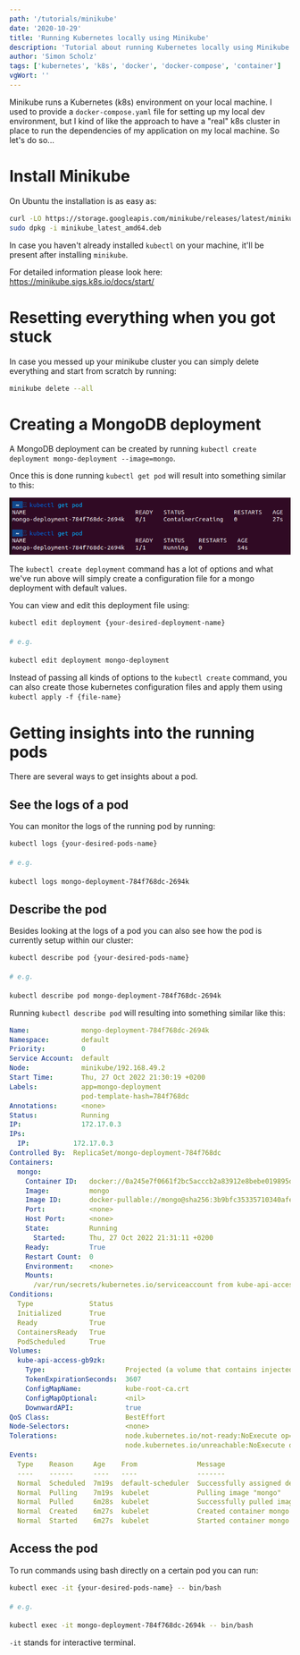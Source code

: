 ```yaml
---
path: '/tutorials/minikube'
date: '2020-10-29'
title: 'Running Kubernetes locally using Minikube'
description: 'Tutorial about running Kubernetes locally using Minikube'
author: 'Simon Scholz'
tags: ['kubernetes', 'k8s', 'docker', 'docker-compose', 'container']
vgWort: ''
---
```


Minikube runs a Kubernetes (k8s) environment on your local machine.
I used to provide a `docker-compose.yaml` file for setting up my local dev environment, but I kind of like the approach to have a "real" k8s cluster in place to run the dependencies of my application on my local machine. So let's do so...

# Install Minikube

On Ubuntu the installation is as easy as:

```bash
curl -LO https://storage.googleapis.com/minikube/releases/latest/minikube_latest_amd64.deb
sudo dpkg -i minikube_latest_amd64.deb
```

In case you haven't already installed `kubectl` on your machine, it'll be present after installing `minikube`.

For detailed information please look here: https://minikube.sigs.k8s.io/docs/start/

# Resetting everything when you got stuck

In case you messed up your minikube cluster you can simply delete everything and start from scratch by running:

```bash
minikube delete --all
```

# Creating a MongoDB deployment

A MongoDB deployment can be created by running `kubectl create deployment mongo-deployment --image=mongo`.

Once this is done running `kubectl get pod` will result into something similar to this:

![kubectl get pod in shell](./get-mongo-pod.png)

The `kubectl create deployment` command has a lot of options and what we've run above will simply create a configuration file for a mongo deployment with default values.

You can view and edit this deployment file using:

```bash
kubectl edit deployment {your-desired-deployment-name}

# e.g.

kubectl edit deployment mongo-deployment
```

Instead of passing all kinds of options to the `kubectl create` command, you can also create those kubernetes configuration files and apply them using `kubectl apply -f {file-name}`

# Getting insights into the running pods

There are several ways to get insights about a pod.

## See the logs of a pod

You can monitor the logs of the running pod by running:

```bash
kubectl logs {your-desired-pods-name}

# e.g.

kubectl logs mongo-deployment-784f768dc-2694k
```

## Describe the pod

Besides looking at the logs of a pod you can also see how the pod is currently setup within our cluster:

```bash
kubectl describe pod {your-desired-pods-name}

# e.g.

kubectl describe pod mongo-deployment-784f768dc-2694k
```

Running `kubectl describe pod` will resulting into something similar like this:

```yaml
Name:             mongo-deployment-784f768dc-2694k
Namespace:        default
Priority:         0
Service Account:  default
Node:             minikube/192.168.49.2
Start Time:       Thu, 27 Oct 2022 21:30:19 +0200
Labels:           app=mongo-deployment
                  pod-template-hash=784f768dc
Annotations:      <none>
Status:           Running
IP:               172.17.0.3
IPs:
  IP:           172.17.0.3
Controlled By:  ReplicaSet/mongo-deployment-784f768dc
Containers:
  mongo:
    Container ID:   docker://0a245e7f0661f2bc5acccb2a83912e8bebe019895de9a828efaf7e89a2767f5a
    Image:          mongo
    Image ID:       docker-pullable://mongo@sha256:3b9bfc35335710340afe1e98c870491b2a969fd93b62505b4617eab73d97cec6
    Port:           <none>
    Host Port:      <none>
    State:          Running
      Started:      Thu, 27 Oct 2022 21:31:11 +0200
    Ready:          True
    Restart Count:  0
    Environment:    <none>
    Mounts:
      /var/run/secrets/kubernetes.io/serviceaccount from kube-api-access-gb9zk (ro)
Conditions:
  Type              Status
  Initialized       True 
  Ready             True 
  ContainersReady   True 
  PodScheduled      True 
Volumes:
  kube-api-access-gb9zk:
    Type:                    Projected (a volume that contains injected data from multiple sources)
    TokenExpirationSeconds:  3607
    ConfigMapName:           kube-root-ca.crt
    ConfigMapOptional:       <nil>
    DownwardAPI:             true
QoS Class:                   BestEffort
Node-Selectors:              <none>
Tolerations:                 node.kubernetes.io/not-ready:NoExecute op=Exists for 300s
                             node.kubernetes.io/unreachable:NoExecute op=Exists for 300s
Events:
  Type    Reason     Age    From               Message
  ----    ------     ----   ----               -------
  Normal  Scheduled  7m19s  default-scheduler  Successfully assigned default/mongo-deployment-784f768dc-2694k to minikube
  Normal  Pulling    7m19s  kubelet            Pulling image "mongo"
  Normal  Pulled     6m28s  kubelet            Successfully pulled image "mongo" in 51.042556324s
  Normal  Created    6m27s  kubelet            Created container mongo
  Normal  Started    6m27s  kubelet            Started container mongo
```

## Access the pod

To run commands using bash directly on a certain pod you can run:

```bash
kubectl exec -it {your-desired-pods-name} -- bin/bash

# e.g.

kubectl exec -it mongo-deployment-784f768dc-2694k -- bin/bash
```

`-it` stands for interactive terminal.
